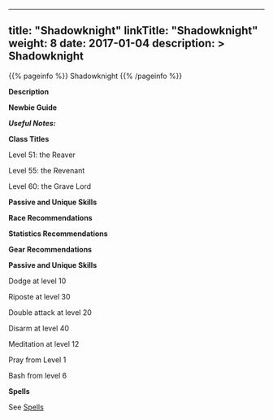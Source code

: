 
---
title: "Shadowknight"
linkTitle: "Shadowknight"
weight: 8
date: 2017-01-04
description: >
 Shadowknight
---

{{% pageinfo %}}
Shadowknight
{{% /pageinfo %}}

**Description**

**Newbie Guide**

***Useful Notes:*** 

**Class Titles**

Level 51: the Reaver

Level 55: the Revenant

Level 60: the Grave Lord

**Passive and Unique Skills**

**Race Recommendations**

**Statistics Recommendations**

**Gear Recommendations**

**Passive and Unique Skills**

Dodge at level 10

Riposte at level 30

Double attack at level 20

Disarm at level 40

Meditation at level 12

Pray from Level 1

Bash from level 6

**Spells**

See [Spells](../../spells)   

